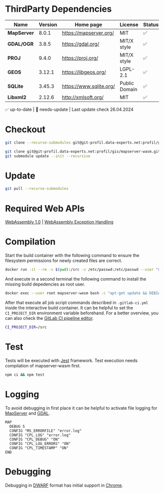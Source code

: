 # ThirdParty Dependencies

|Name|Version|Home page|License|Status|
|----|-------|---------|-------|-------|
|**MapServer**|8.0.1|https://mapserver.org/|MIT|✅|
|**GDAL/OGR**|3.8.5|https://gdal.org/|MIT/X style|✅|
|**PROJ**|9.4.0|https://proj.org/|MIT/X style|✅|
|**GEOS**|3.12.1|https://libgeos.org/|LGPL-2.1|✅|
|**SQLite**|3.45.3|https://www.sqlite.org/|Public Domain|✅|
|**Libxml2**|2.12.6|http://xmlsoft.org/|MIT|✅|

✅ up-to-date | 🚧 needs-update | Last update check 26.04.2024

# Checkout

```sh
git clone --recurse-submodules git@git-profil.data-experts.net:profil/gis/mapserver-wasm.git
```

```sh
git clone git@git-profil.data-experts.net:profil/gis/mapserver-wasm.git
git submodule update --init --recursive
```

# Update

```sh
git pull --recurse-submodules
```

# Required Web APIs

[WebAssembly 1.0](https://webassembly.org/) | [WebAssembly Exception Handling](https://github.com/WebAssembly/exception-handling/blob/master/proposals/exception-handling/Exceptions.md)

# Compilation

Start the build container with the following command to ensure the filesystem permissions for newly created files are correct.
```sh
docker run -it --rm -v $(pwd):/src -v /etc/passwd:/etc/passwd --user "$(id -u):$(id -g)" --name mapserver-wasm emscripten/emsdk:3.1.58 bash
```
And execute in a second terminal the following command to install the missing build depedencies as root user.
```sh
docker exec --user root mapserver-wasm bash -c "apt-get update && DEBIAN_FRONTEND=noninteractive apt-get install -y tcl automake pkgconf libtool brotli"
```
After that execute all job script commands described in `.gitlab-ci.yml` inside the interactive build container. It can be helpful to set the `CI_PROJECT_DIR` environment variable beforehand. For a better overview, you can also check the [GitLab CI pipeline editor](https://git-profil.data-experts.net/profil/gis/mapserver-wasm/-/ci/editor?branch_name=develop&tab=2).
```sh
CI_PROJECT_DIR=/src
```

# Test

Tests will be executed with [Jest](https://jestjs.io/) framework. Test execution needs compilation of mapserver-wasm first.
```sh
npm ci && npm test
```

# Logging

To avoid debugging in first place it can be helpful to activate file logging for [MapServer](https://mapserver.org/optimization/debugging.html) and [GDAL](https://trac.osgeo.org/gdal/wiki/ConfigOptions).
```
MAP
  DEBUG 5
  CONFIG "MS_ERRORFILE" "error.log"
  CONFIG "CPL_LOG" "error.log"
  CONFIG "CPL_DEBUG" "ON"
  CONFIG "CPL_LOG_ERRORS" "ON"
  CONFIG "CPL_TIMESTAMP" "ON"
END
```

# Debugging

Debugging in [DWARF](https://dwarfstd.org/) format has initial support in [Chrome](https://developer.chrome.com/blog/wasm-debugging-2020/).
